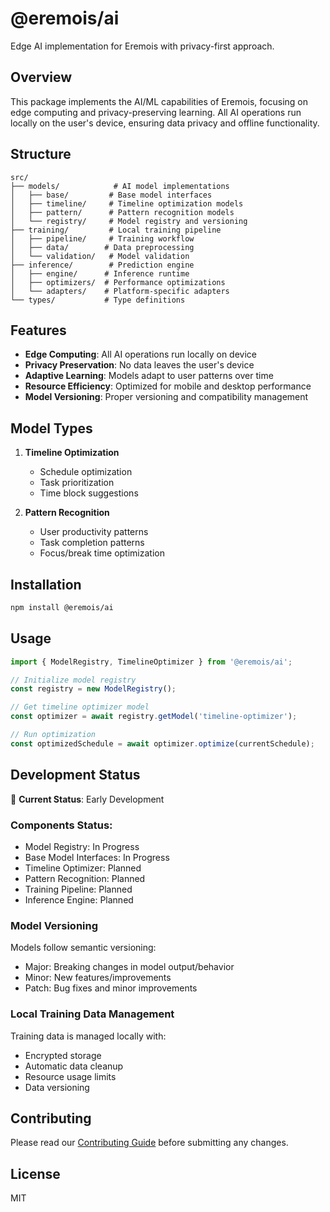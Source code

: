 # @eremois/ai

Edge AI implementation for Eremois with privacy-first approach.

## Overview

This package implements the AI/ML capabilities of Eremois, focusing on edge computing and privacy-preserving learning. All AI operations run locally on the user's device, ensuring data privacy and offline functionality.

## Structure

```
src/
├── models/            # AI model implementations
│   ├── base/         # Base model interfaces
│   ├── timeline/     # Timeline optimization models
│   ├── pattern/      # Pattern recognition models
│   └── registry/     # Model registry and versioning
├── training/         # Local training pipeline
│   ├── pipeline/     # Training workflow
│   ├── data/        # Data preprocessing
│   └── validation/   # Model validation
├── inference/        # Prediction engine
│   ├── engine/      # Inference runtime
│   ├── optimizers/  # Performance optimizations
│   └── adapters/    # Platform-specific adapters
└── types/           # Type definitions
```

## Features

- **Edge Computing**: All AI operations run locally on device
- **Privacy Preservation**: No data leaves the user's device
- **Adaptive Learning**: Models adapt to user patterns over time
- **Resource Efficiency**: Optimized for mobile and desktop performance
- **Model Versioning**: Proper versioning and compatibility management

## Model Types

1. **Timeline Optimization**
   - Schedule optimization
   - Task prioritization
   - Time block suggestions

2. **Pattern Recognition**
   - User productivity patterns
   - Task completion patterns
   - Focus/break time optimization

## Installation

```bash
npm install @eremois/ai
```

## Usage

```typescript
import { ModelRegistry, TimelineOptimizer } from '@eremois/ai';

// Initialize model registry
const registry = new ModelRegistry();

// Get timeline optimizer model
const optimizer = await registry.getModel('timeline-optimizer');

// Run optimization
const optimizedSchedule = await optimizer.optimize(currentSchedule);
```

## Development Status

🚧 **Current Status**: Early Development

### Components Status:

- Model Registry: In Progress
- Base Model Interfaces: In Progress
- Timeline Optimizer: Planned
- Pattern Recognition: Planned
- Training Pipeline: Planned
- Inference Engine: Planned

### Model Versioning

Models follow semantic versioning:
- Major: Breaking changes in model output/behavior
- Minor: New features/improvements
- Patch: Bug fixes and minor improvements

### Local Training Data Management

Training data is managed locally with:
- Encrypted storage
- Automatic data cleanup
- Resource usage limits
- Data versioning

## Contributing

Please read our [Contributing Guide](../../CONTRIBUTING.md) before submitting any changes.

## License

MIT 
